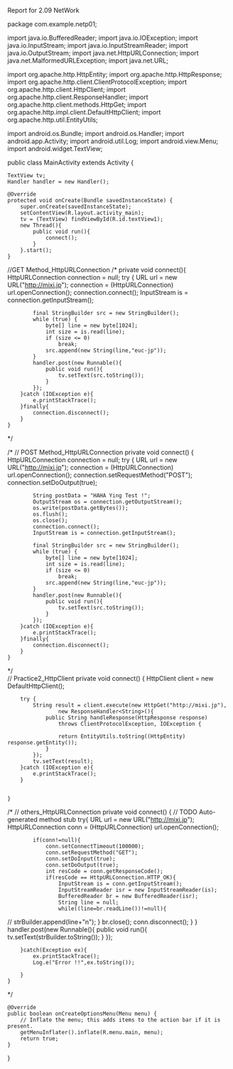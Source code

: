 Report for 2.09 NetWork

package com.example.netp01;

import java.io.BufferedReader;
import java.io.IOException;
import java.io.InputStream;
import java.io.InputStreamReader;
import java.io.OutputStream;
import java.net.HttpURLConnection;
import java.net.MalformedURLException;
import java.net.URL;

import org.apache.http.HttpEntity;
import org.apache.http.HttpResponse;
import org.apache.http.client.ClientProtocolException;
import org.apache.http.client.HttpClient;
import org.apache.http.client.ResponseHandler;
import org.apache.http.client.methods.HttpGet;
import org.apache.http.impl.client.DefaultHttpClient;
import org.apache.http.util.EntityUtils;

import android.os.Bundle;
import android.os.Handler;
import android.app.Activity;
import android.util.Log;
import android.view.Menu;
import android.widget.TextView;

public class MainActivity extends Activity {
	
	TextView tv;
	Handler handler = new Handler();
	
	@Override
	protected void onCreate(Bundle savedInstanceState) {
		super.onCreate(savedInstanceState);
		setContentView(R.layout.activity_main);
		tv = (TextView) findViewById(R.id.textView1);
		new Thread(){
			public void run(){
				connect();
			}
		}.start();
	}
//GET Method_HttpURLConnection
/*
	private void connect(){
		HttpURLConnection connection = null;
		try {
			URL url = new URL("http://mixi.jp");
			connection = (HttpURLConnection) url.openConnection();
			connection.connect();
			InputStream is = connection.getInputStream();
			
			final StringBuilder src = new StringBuilder();
			while (true) {
				byte[] line = new byte[1024];
				int size = is.read(line);
				if (size <= 0)
					break;
				src.append(new String(line,"euc-jp"));
			}
			handler.post(new Runnable(){
				public void run(){
					tv.setText(src.toString());
				}
			});
		}catch (IOException e){
			e.printStackTrace();
		}finally{
			connection.disconnect();
		}
	}
	
*/
	
/*
// POST Method_HttpURLConnection
	private void connect() {
		HttpURLConnection connection = null;
		try {
			URL url = new URL("http://mixi.jp");
			connection = (HttpURLConnection) url.openConnection();
			connection.setRequestMethod("POST");
			connection.setDoOutput(true);
			
			String postData = "HAHA Ying Test !";
			OutputStream os = connection.getOutputStream();
			os.write(postData.getBytes());
			os.flush();
			os.close();
			connection.connect();
			InputStream is = connection.getInputStream();
			
			final StringBuilder src = new StringBuilder();
			while (true) {
				byte[] line = new byte[1024];
				int size = is.read(line);
				if (size <= 0)
					break;
				src.append(new String(line,"euc-jp"));
			}
			handler.post(new Runnable(){
				public void run(){
					tv.setText(src.toString());
				}
			});
		}catch (IOException e){
			e.printStackTrace();
		}finally{
			connection.disconnect();
		}
	}
*/	
// Practice2_HttpClient
	private void connect() {
		HttpClient client = new DefaultHttpClient();
	
		try {
			String result = client.execute(new HttpGet("http://mixi.jp"),
					new ResponseHandler<String>(){
				public String handleResponse(HttpResponse response)
					throws ClientProtocolException, IOException {
					
					return EntityUtils.toString((HttpEntity) response.getEntity());
				}		
			});	
			tv.setText(result);
		}catch (IOException e){
			e.printStackTrace();
		}
	
		
	}
/*
 // others_HttpURLConnection
	private void connect() {
		// TODO Auto-generated method stub
		try{
			URL url = new URL("http://mixi.jp");
			HttpURLConnection conn = (HttpURLConnection) url.openConnection();
			
			if(conn!=null){
				conn.setConnectTimeout(100000);
				conn.setRequestMethod("GET");
				conn.setDoInput(true);
				conn.setDoOutput(true);
				int resCode = conn.getResponseCode();
				if(resCode == HttpURLConnection.HTTP_OK){
					InputStream is = conn.getInputStream();
					InputStreamReader isr = new InputStreamReader(is);
					BufferedReader br = new BufferedReader(isr);
					String line = null;
					while((line=br.readLine())!=null){
//						strBuilder.append(line+"n");
					}
					br.close();
					conn.disconnect();
				}
			}
			handler.post(new Runnable(){
				public void run(){
					tv.setText(strBuilder.toString());
				}
			});
			
		}catch(Exception ex){
			ex.printStackTrace();
			Log.e("Error !!",ex.toString());
			
		}
	}
*/

	@Override
	public boolean onCreateOptionsMenu(Menu menu) {
		// Inflate the menu; this adds items to the action bar if it is present.
		getMenuInflater().inflate(R.menu.main, menu);
		return true;
	}

}

